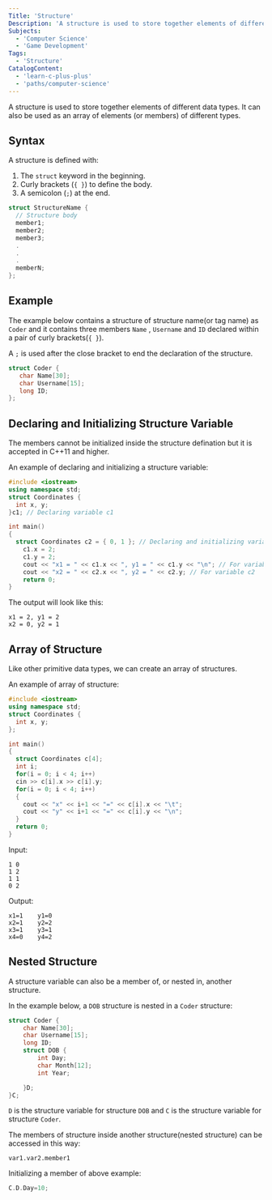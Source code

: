 ```yaml
---
Title: 'Structure'
Description: 'A structure is used to store together elements of different data types. It can also be used as an array of elements (or members) of different types.'
Subjects:
  - 'Computer Science'
  - 'Game Development'
Tags:
  - 'Structure'
CatalogContent:
  - 'learn-c-plus-plus'
  - 'paths/computer-science'
---
```


A structure is used to store together elements of different data types. It can also be used as an array of elements (or members) of different types.

## Syntax

A structure is defined with:

1. The `struct` keyword in the beginning.
2. Curly brackets (`{ }`) to define the body.
3. A semicolon (`;`) at the end.

```cpp
struct StructureName {
  // Structure body
  member1;
  member2;
  member3;
  .
  .
  .
  memberN;
};
```

## Example

The example below contains a structure of structure name(or tag name) as `Coder` and it contains three members `Name` , `Username` and `ID` declared within a pair of curly brackets(`{ }`).

A `;` is used after the close bracket to end the declaration of the structure.

```cpp
struct Coder {
   char Name[30];
   char Username[15];
   long ID;
};
```

## Declaring and Initializing Structure Variable

The members cannot be initialized inside the structure defination but it is accepted in C++11 and higher.

An example of declaring and initializing a structure variable:

```cpp
#include <iostream>
using namespace std;
struct Coordinates {
  int x, y;
}c1; // Declaring variable c1

int main()
{
  struct Coordinates c2 = { 0, 1 }; // Declaring and initializing variable c2
    c1.x = 2;
    c1.y = 2;
    cout << "x1 = " << c1.x << ", y1 = " << c1.y << "\n"; // For variable c1
    cout << "x2 = " << c2.x << ", y2 = " << c2.y; // For variable c2
    return 0;
}
```

The output will look like this:

```
x1 = 2, y1 = 2
x2 = 0, y2 = 1
```

## Array of Structure

Like other primitive data types, we can create an array of structures.

An example of array of structure:

```cpp
#include <iostream>
using namespace std;
struct Coordinates {
  int x, y;
};

int main()
{
  struct Coordinates c[4];
  int i;
  for(i = 0; i < 4; i++)
  cin >> c[i].x >> c[i].y;
  for(i = 0; i < 4; i++)
  {
    cout << "x" << i+1 << "=" << c[i].x << "\t";
    cout << "y" << i+1 << "=" << c[i].y << "\n";
  }
  return 0;
}
```

Input:

```
1 0
1 2
1 1
0 2
```

Output:

```
x1=1    y1=0
x2=1    y2=2
x3=1    y3=1
x4=0    y4=2
```

## Nested Structure

A structure variable can also be a member of, or nested in, another structure.

In the example below, a `DOB` structure is nested in a `Coder` structure:

```cpp
struct Coder {
    char Name[30];
    char Username[15];
    long ID;
    struct DOB {
        int Day;
        char Month[12];
        int Year;

    }D;
}C;
```

`D` is the structure variable for structure `DOB` and `C` is the structure variable for structure `Coder`.

The members of structure inside another structure(nested structure) can be accessed in this way:

`var1.var2.member1`

Initializing a member of above example:

```cpp
C.D.Day=10;
```

